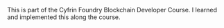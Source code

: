 This is part of the Cyfrin Foundry Blockchain Developer Course. I learned and implemented this along the course. 
